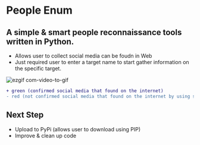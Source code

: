 # People Enum
## A simple & smart people reconnaissance tools written in Python.

- Allows user to collect social media can be foudn in Web
- Just required user to enter a target name to start gather information on the specific target.

![ezgif com-video-to-gif](https://user-images.githubusercontent.com/41354603/54493012-769ad200-4906-11e9-9a5d-fa8f520a3b51.gif)

```diff
+ green (confirmed social media that found on the internet)
- red (not confirmed social media that found on the internet by using some probabilities algorithm)
```

## Next Step
- Upload to PyPi (allows user to download using PIP)
- Improve & clean up code

